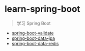 # learn-spring-boot

> 学习 Spring Boot

- [spring-boot-validate](https://github.com/lushwe/learn-spring-boot/tree/master/spring-boot-validate)
- [spring-boot-data-jpa](https://github.com/lushwe/learn-spring-boot/tree/master/spring-boot-data-jpa)
- [spring-boot-data-redis](https://github.com/lushwe/learn-spring-boot/tree/master/spring-boot-data-redis)
